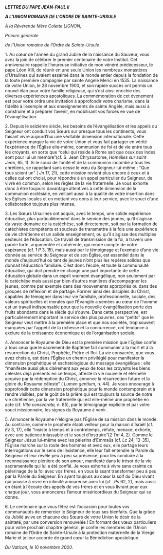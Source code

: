 ***LETTRE DU PAPE JEAN-PAUL II***

***À L'UNION ROMAINE DE L'ORDRE DE SAINTE-URSULE***

*À la Révérende Mère Colette LIGNON,*

*Prieure générale*

*de l’Union romaine de l’Ordre de Sainte-Ursule*

1\. Au cœur de l’année du grand Jubilé de la naissance du Sauveur, vous avez la joie de célébrer le premier centenaire de votre Institut. Cet anniversaire rappelle l’heureuse initiative de mon vénéré prédécesseur, le pape Léon XIII, de réunir en une seule Union les nombreux monastères d’Ursulines qui avaient essaimé dans le monde entier depuis la fondation de la toute première compagnie par sainte Angèle Merici en 1535. La naissance de votre Union, le 28 novembre 1900, et son rapide succès ont permis un nouvel élan pour votre famille religieuse, qui s’est ainsi enrichie des diverses expériences apostoliques. La commémoration de cet événement est pour votre ordre une invitation à approfondir votre charisme, dans la fidélité à l’exemple et aux enseignements de sainte Angèle, mais aussi à construire et à préparer l’avenir, en mobilisant vos forces en vue de l’évangélisation.

2\. Depuis le seizième siècle, les besoins de l’évangélisation et les appels du Seigneur ont conduit vos Sœurs sur presque tous les continents, vous faisant vivre aujourd’hui une véritable dimension internationale. Cette expérience marque la vie de votre Union et vous fait partager en vérité l’expérience de l’Église elle-même, communion de foi et de vie entre tous les croyants, en sorte que “celui qui réside à Rome sait que ceux des Indes sont pour lui un membre”(cf. S. Jean Chrysostome, *Homélies sur saint Jean*, 65, 1). Si le souci de l’unité et de la communion incombe à tous les chrétiens, se rappelant sans cesse le vœu du Seigneur lui-même : “Que tous soient un” ( *Jn* 17, 21), cette mission revient plus encore à ceux et à celles qui ont choisi, pour répondre à un appel particulier du Seigneur, de vivre en commun, selon les règles de la vie fraternelle. Je vous exhorte donc à être toujours davantage attentives à cette dimension de la communion ecclésiale, en veillant aussi à la qualité de votre insertion dans les Églises locales et en mettant vos dons à leur service, avec le souci d’une collaboration toujours plus intense.

3\. Les Sœurs Ursulines ont acquis, avec le temps, une solide expérience éducative, plus particulièrement dans le service des jeunes, qu’il s’agisse du vaste domaine de la catéchèse, soit directement, soit par la formation de catéchistes compétents et soucieux de transmettre à la fois une expérience de vie chrétienne et un solide enseignement, ou qu’il s’agisse des multiples secteurs de l’éducation. Ce travail de transmission de la foi, à travers une parole forte, argumentée et cohérente, qui rende compte de notre espérance (cf. *1 P* 3, 15), mais aussi par le témoignage et l’exemple d’une vie donnée au service du Seigneur et de son Église, est essentiel dans le monde d’aujourd’hui où tant de jeunes n’ont plus les repères solides que donnait l’éducation familiale. C’est donc l’école, et toute la communauté éducative, qui doit prendre en charge une part importante de cette éducation globale dans un esprit vraiment évangélique, non seulement par la catéchèse mais aussi par bien d’autres manières d’accompagner les jeunes, comme par exemple dans des mouvements appropriés ou dans des groupes de réflexion et de partage. Former ainsi des disciples du Christ, capables de témoigner dans leur vie familiale, professionnelle, sociale, des valeurs spirituelles et morales que l’Évangile a semées au cœur de l’homme est un travail indispensable pour que la nouvelle évangélisation porte des fruits abondants dans le siècle qui s’ouvre. Dans cette perspective, est particulièrement important le service des plus pauvres, ces “petits” que le Seigneur veut mettre à la première place et que nos sociétés, trop souvent marquées par l’appétit de la richesse et la concurrence, ont tendance à exclure de la croissance économique et de l’organisation sociale.

4\. Annoncer le Royaume de Dieu est la première mission que l’Église confie à tous ceux que le sacrement de Baptême fait communier à la mort et à la résurrection du Christ, Prophète, Prêtre et Roi. La vie consacrée, que vous avez choisie, est dans l’Église un chemin privilégié pour manifester la dimension prophétique et eschatologique du message évangélique : elle “manifeste aussi plus clairement aux yeux de tous les croyants les biens célestes déjà présents en ce temps, atteste la vie nouvelle et éternelle acquise par la rédemption du Christ, annonce la résurrection future et la gloire du Royaume céleste” ( *Lumen gentium*, n. 44). Je vous encourage à approfondir cette dimension prophétique pour le monde contemporain et à rendre visibles, par le goût de la prière qui est toujours la source de notre vie chrétienne, par la vie fraternelle qui est elle-même une prophétie en acte (cf. *Vita consecrata,* n. 85), par le témoignage explicite et par votre souci missionnaire, les signes du Royaume à venir.

5\. Annoncer le Royaume n’éloigne pas l’Église de sa mission dans le monde. Au contraire, comme le prophète établi veilleur pour la maison d’Israël (cf. *Ez* 3, 17), elle “insiste à temps et à contretemps, réfute, menace, exhorte, avec une patience inlassable et le souci d’instruire”(2 *Tm* 4, 2). Comme le Seigneur Jésus lui-même avec les pèlerins d’Emmaüs (cf. *Lc* 24, 13-35), l’Église marche sur la route des hommes et avec eux, elle partage leurs interrogations sur le sens de l’existence, elle leur fait entendre la Parole du Seigneur et leur révèle peu à peu sa présence, pour les conduire à la reconnaissance plénière de son amour, manifesté dans le trésor de la vie sacramentelle qui lui a été confié. Je vous exhorte à vivre sans crainte ce pèlerinage de la foi avec vos frères, en vous laissant transformer peu à peu par la Parole du Seigneur. En ayant toujours au cœur la soif du Dieu vivant qui pousse à vivre en intimité amoureuse avec lui (cf *. Ps* 62, 2), mais aussi en étant à l’écoute des appels de vos frères et en vous livrant pour eux chaque jour, vous annoncerez l’amour miséricordieux du Seigneur qui se donne.

6\. Le centenaire que vous fêtez est l’occasion pour toutes vos communautés de remercier le Seigneur de tous ses bienfaits. Que la grâce du Jubilé avive en chacune des Sœurs de votre Union le désir de la sainteté, par une conversion renouvelée ! En formant des vœux particuliers pour votre prochain chapitre général, je confie les membres de l’Union romaine de l’Ordre de Sainte-Ursule à la protection maternelle de la Vierge Marie et je leur accorde de grand cœur la Bénédiction apostolique.

*Du Vatican, le 10 novembre 2000.*